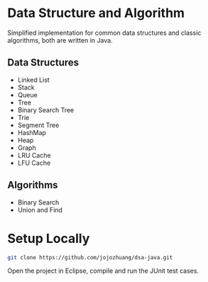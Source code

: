 # Data Structure and Algorithm
Simplified implementation for common data structures and classic algorithms, both are written in Java.
## Data Structures
* Linked List
* Stack
* Queue
* Tree
* Binary Search Tree
* Trie
* Segment Tree
* HashMap
* Heap
* Graph
* LRU Cache
* LFU Cache

## Algorithms
* Binary Search
* Union and Find

# Setup Locally
```bash
git clone https://github.com/jojozhuang/dsa-java.git
```
Open the project in Eclipse, compile and run the JUnit test cases.
